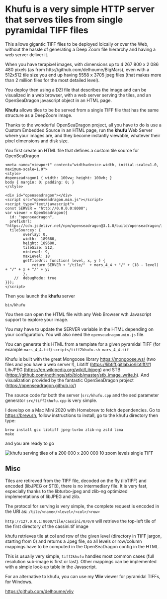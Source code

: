   # **Khufu** is a very simple HTTP server that serves tiles from  **single pyramidal TIFF files** 

This allows gigantic TIFF files to be deployed loically or over the Web, without the hassle 
of generating a Deep Zoom file hierarchy and having a web server deliver it.

When you have terapixel images, with dimensions up to 4 267 800 x 2 086 480 pixels (as from htts://github.com/delhoume/BigMars), 
even with a 512x512 tile size you end up having 5558 x 3705 jpeg files (that makes more than 2 million files for the most detailed level).

You deploy then using a DZI file that describes the image and can be visualized in a web browser,
with a web server serving the tiles, and an OpenSeaDragon javascript object in an HTML page.

**Khufu** allows tiles to be be served from a single TIFF file that has the same structure as a DeepZoom image.

Thanks to the wonderful OpenSeaDragon project, all you have to do is use a Custom Embedded Source in an HTML
page, run the **khufu** Web Server where your images are, and they become instantly viewable, whatever their pixel dimensions and disk size.

You first create an HTML file that defines a custom tile source for OpenSeaDragon

````
<meta name="viewport" content="width=device-width, initial-scale=1.0, maximum-scale=1.0">
<style>
#openseadragon1 { width: 100vw; height: 100vh; }
body { margin: 0; padding: 0; }
</style>

<div id="openseadragon"></div>
<script src="openseadragon.min.js"></script>
<script type="text/javascript">
const SERVER = "http://0.0.0.0:8000";
var viewer = OpenSeadragon({
  id: "openseadragon",
  prefixUrl: "https://cdn.jsdelivr.net/npm/openseadragon@3.1.0/build/openseadragon/images/",
  tileSources: {
        overlay: 0,
        width:  189680,
        height: 189680,
        tileSize: 512,
        minLevel: 9,
        maxLevel: 18
        getTileUrl: function( level, x, y ) {
            return SERVER + "/tile/"  + mars_4_4 + "/" + (18 - level) + "/" + x + "/" + y;
        },
    //  debugMode: true
}});
</script>
````

Then you launch the **khufu** server 

```bin/khufu```

You then can open the HTML file with any Web Browser wth Javascript support to explore your image.

You may have to update the SERVER variable in the HTML depending on your configuration.
You will also need the ```openseadragon.min.js``` file.

You can generate this HTML from a template for a given pyramidal TIFF (for example ```mars_4_4.tif```)
```scripts/tiff2khufu.sh mars_4_4.tif```

Khufu is built with the great Mongoose library https://mongoose.ws/ (two files and you have a web server !),
Libtiff (https://libtiff.gitlab.io/libtiff/#) LibJPEG (https://en.wikipedia.org/wiki/Libjpeg) and STB (https://github.com/nothings/stb/blob/master/stb_image_write.h).
And visualization provided by the fantastic OpenSeaDragon project (https://openseadragon.github.io/)

The source code for both the server (```src/khufu.cpp``` and the sed parameter generator
```src/tiff2khufu.cpp``` is very simple.

I develop on a Mac Mini 2020  with Homebrew to fetch dependencies. Go to https://brew.sh, follow instructions to install, go to the khufu directory then type:
```
brew install gcc libtiff jpeg-turbo zlib-ng zstd lzma
make
```

and you are ready to go

![khufu serving tiles of a 200 000 x 200 000 10 zoom levels single TIFF](images/cassini.png)


  ## Misc

Tiles are retireved from the TIFF file, decoded on the fly (libTIFF) and encoded (libJPEG or STB), there is no intermediary file.
It is very fast, especially thanks to the libturbo-jpeg and zlib-ng optimized implementations of libJPEG and zlib.


The protocol for serving is very simple, the complete request is encoded in the URI as: ```/tile/<name>/<level>/<col>/<row>```

```http://127.0.0.1:8000/tile/cassini/0/0/0``` will retrieve the top-left tile of the first directory of the cassini.tif image

khufu retrieves tile at col and row of the given level (directory in TIFF jargon, starting from 0) and returns a Jpeg file, 
so all levels or row/column mappings have to be computed in the OpenSeaDragon config in the HTML.

This is usually very simple, ```tiff2khufu``` handles most common cases (full resolution sub-image is first or last).
Other mappings can be implemented with a simple look-up table in the Javascript.

For an alternative to khufu, you can use my **Vliv** viewer for pyramidal TIFFs, for Windows.

https://github.com/delhoume/vliv

